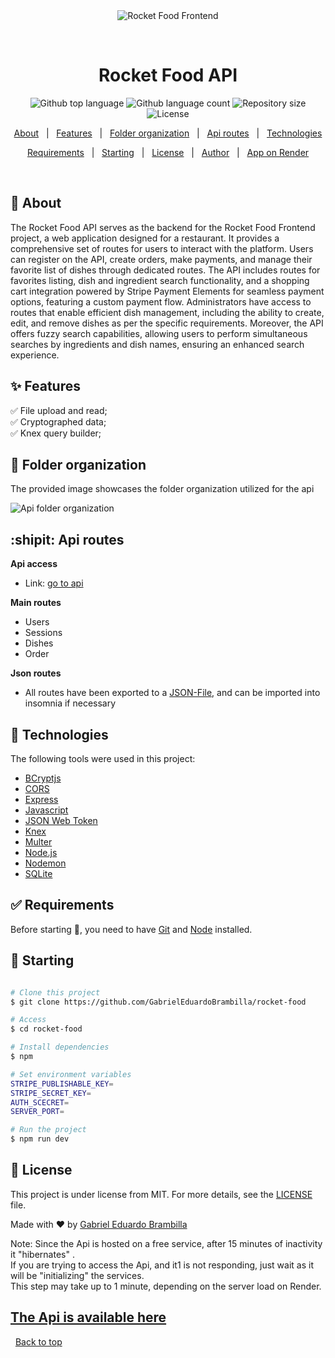 <div align="center" id="top"> 
  <img src="./.github/app.gif" alt="Rocket Food Frontend" />

&#xa0;

</div>

<h1 align="center">Rocket Food API</h1>

<p align="center">
  <img alt="Github top language" src="https://img.shields.io/github/languages/top/GabrielEduardoBrambilla/rocket-food?color=56BEB8">

  <img alt="Github language count" src="https://img.shields.io/github/languages/count/GabrielEduardoBrambilla/rocket-food?color=56BEB8">

  <img alt="Repository size" src="https://img.shields.io/github/repo-size/GabrielEduardoBrambilla/rocket-food?color=56BEB8">

  <img alt="License" src="https://img.shields.io/github/license/GabrielEduardoBrambilla/rocket-food?color=56BEB8">
</p>

<p align="center">
  <a href="#dart-about">About</a> &#xa0; | &#xa0; 
  <a href="#sparkles-features">Features</a> &#xa0; | &#xa0;
  <a href="#sparkler-folder-organization">Folder organization</a> &#xa0; | &#xa0;
  <a href="#shipit-user-guide">Api routes</a> &#xa0; | &#xa0;
  <a href="#rocket-technologies">Technologies</a>

</p>
<p align="center">
<a href="#white_check_mark-requirements">Requirements</a> &#xa0; | &#xa0;
<a href="#checkered_flag-starting">Starting</a> &#xa0; | &#xa0;
<a href="#memo-license">License</a> &#xa0; | &#xa0;
<a href="https://github.com/GabrielEduardoBrambilla" target="_blank">Author</a> &#xa0; | &#xa0;
<a href="https://rocketfoodapi.onrender.com">App on Render</a>

</p>

<br>

## :dart: About

The Rocket Food API serves as the backend for the Rocket Food Frontend project, a web application designed for a restaurant. It provides a comprehensive set of routes for users to interact with the platform. Users can register on the API, create orders, make payments, and manage their favorite list of dishes through dedicated routes. The API includes routes for favorites listing, dish and ingredient search functionality, and a shopping cart integration powered by Stripe Payment Elements for seamless payment options, featuring a custom payment flow. Administrators have access to routes that enable efficient dish management, including the ability to create, edit, and remove dishes as per the specific requirements. Moreover, the API offers fuzzy search capabilities, allowing users to perform simultaneous searches by ingredients and dish names, ensuring an enhanced search experience.

## :sparkles: Features

:white_check_mark: File upload and read;\
:white_check_mark: Cryptographed data;\
:white_check_mark: Knex query builder;

## :sparkler: Folder organization

The provided image showcases the folder organization utilized for the api

![Api folder organization](https://i.imgur.com/ClclbhC.png)

## :shipit: Api routes

**Api access**

- Link: [go to api](https://rocketfoodapi.onrender.com)

**Main routes**

- Users
- Sessions
- Dishes
- Order

**Json routes**

- All routes have been exported to a [JSON-File](rocket-food-api-routes.json), and can be imported into insomnia if necessary

## :rocket: Technologies

The following tools were used in this project:

- [BCryptjs](https://www.npmjs.com/package/bcryptjs)
- [CORS](https://www.npmjs.com/package/cors)
- [Express](https://expressjs.com)
- [Javascript](https://developer.mozilla.org/pt-BR/docs/Web/JavaScript)
- [JSON Web Token](https://www.npmjs.com/package/jsonwebtoken)
- [Knex](https://knexjs.org/)
- [Multer](https://www.npmjs.com/package/multer)
- [Node.js](https://nodejs.org/en/)
- [Nodemon](https://nodemon.io/)
- [SQLite](https://www.sqlite.org/index.html)

## :white_check_mark: Requirements

Before starting :checkered_flag:, you need to have [Git](https://git-scm.com) and [Node](https://nodejs.org/en/) installed.

## :checkered_flag: Starting

```bash

# Clone this project
$ git clone https://github.com/GabrielEduardoBrambilla/rocket-food

# Access
$ cd rocket-food

# Install dependencies
$ npm

# Set environment variables
STRIPE_PUBLISHABLE_KEY=
STRIPE_SECRET_KEY=
AUTH_SCECRET=
SERVER_PORT=

# Run the project
$ npm run dev

```

## :memo: License

This project is under license from MIT. For more details, see the [LICENSE](LICENSE) file.

Made with :heart: by <a href="https://github.com/GabrielEduardoBrambilla" target="_blank">Gabriel Eduardo Brambilla</a>

Note: Since the Api is hosted on a free service, after 15 minutes of inactivity it "hibernates" .
<br>
If you are trying to access the Api, and it1 is not responding, just wait as it will be "initializing" the services.
<br>
This step may take up to 1 minute, depending on the server load on Render.

## [The Api is available here](https://rocketfoodapi.onrender.com)

&#xa0;
<a href="#top">Back to top</a>
